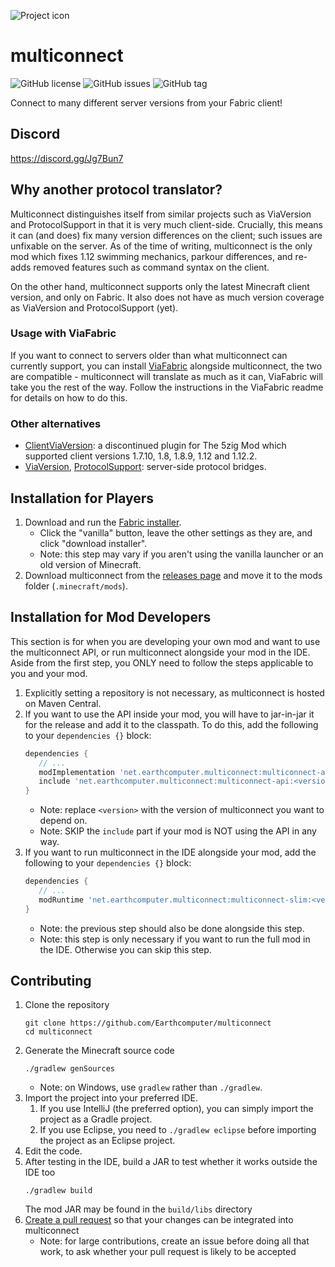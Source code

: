 ![Project icon](https://raw.githubusercontent.com/Earthcomputer/multiconnect/master/src/main/resources/assets/multiconnect/icon.png)

# multiconnect
![GitHub license](https://img.shields.io/github/license/Earthcomputer/multiconnect.svg)
![GitHub issues](https://img.shields.io/github/issues/Earthcomputer/multiconnect.svg)
![GitHub tag](https://img.shields.io/github/tag/Earthcomputer/multiconnect.svg)

Connect to many different server versions from your Fabric client!

## Discord
https://discord.gg/Jg7Bun7

## Why another protocol translator?
Multiconnect distinguishes itself from similar projects such as ViaVersion and ProtocolSupport in that it is
very much client-side. Crucially, this means it can (and does) fix many version differences on the client;
such issues are unfixable on the server. As of the time of writing, multiconnect is the only mod which fixes
1.12 swimming mechanics, parkour differences, and re-adds removed features such as command syntax on the client.

On the other hand, multiconnect supports only the latest Minecraft client version, and only on Fabric. It also
does not have as much version coverage as ViaVersion and ProtocolSupport (yet).

### Usage with ViaFabric
If you want to connect to servers older than what multiconnect can currently support, you can install
[ViaFabric](https://github.com/ViaVersion/ViaFabric) alongside multiconnect, the two are compatible -
multiconnect will translate as much as it can, ViaFabric will take you the rest of the way. Follow the
instructions in the ViaFabric readme for details on how to do this.

### Other alternatives
- [ClientViaVersion](https://github.com/Gerrygames/ClientViaVersion): a discontinued plugin for The 5zig Mod
which supported client versions 1.7.10, 1.8, 1.8.9, 1.12 and 1.12.2.
- [ViaVersion](https://viaversion.com/), [ProtocolSupport](https://protocol.support/): server-side protocol
bridges.

## Installation for Players
1. Download and run the [Fabric installer](https://fabricmc.net/use).
   - Click the "vanilla" button, leave the other settings as they are,
     and click "download installer".
   - Note: this step may vary if you aren't using the vanilla launcher
     or an old version of Minecraft.
1. Download multiconnect from the [releases page](https://github.com/Earthcomputer/multiconnect/releases)
   and move it to the mods folder (`.minecraft/mods`).

## Installation for Mod Developers
This section is for when you are developing your own mod and want to use the multiconnect API, or run multiconnect alongside your mod in the IDE. Aside from the first step, you ONLY need to follow the steps applicable to you and your mod.
1. Explicitly setting a repository is not necessary, as multiconnect is hosted on Maven Central.
1. If you want to use the API inside your mod, you will have to jar-in-jar it for the release and add it to the classpath. To do this, add the following to your `dependencies {}` block:
   ```groovy
   dependencies {
      // ...
      modImplementation 'net.earthcomputer.multiconnect:multiconnect-api:<version>'
      include 'net.earthcomputer.multiconnect:multiconnect-api:<version>'
   }
   ```
   - Note: replace `<version>` with the version of multiconnect you want to depend on.
   - Note: SKIP the `include` part if your mod is NOT using the API in any way.
1. If you want to run multiconnect in the IDE alongside your mod, add the following to your `dependencies {}` block:
   ```groovy
   dependencies {
      // ...
      modRuntime 'net.earthcomputer.multiconnect:multiconnect-slim:<version>'
   }
   ```
   - Note: the previous step should also be done alongside this step.
   - Note: this step is only necessary if you want to run the full mod in the IDE. Otherwise you can skip this step.

## Contributing
1. Clone the repository
   ```
   git clone https://github.com/Earthcomputer/multiconnect
   cd multiconnect
   ```
1. Generate the Minecraft source code
   ```
   ./gradlew genSources
   ```
   - Note: on Windows, use `gradlew` rather than `./gradlew`.
1. Import the project into your preferred IDE.
   1. If you use IntelliJ (the preferred option), you can simply import the project as a Gradle project.
   1. If you use Eclipse, you need to `./gradlew eclipse` before importing the project as an Eclipse project.
1. Edit the code.
1. After testing in the IDE, build a JAR to test whether it works outside the IDE too
   ```
   ./gradlew build
   ```
   The mod JAR may be found in the `build/libs` directory
1. [Create a pull request](https://help.github.com/en/articles/creating-a-pull-request)
   so that your changes can be integrated into multiconnect
   - Note: for large contributions, create an issue before doing all that
     work, to ask whether your pull request is likely to be accepted
